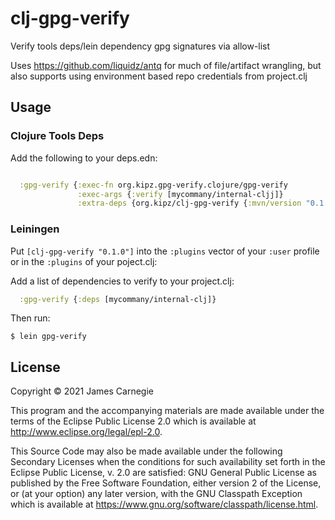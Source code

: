 # clj-gpg-verify

Verify tools deps/lein dependency gpg signatures via allow-list

Uses https://github.com/liquidz/antq for much of file/artifact wrangling, but also
supports using environment based repo credentials from project.clj

## Usage

### Clojure Tools Deps

Add the following to your deps.edn:

```clojure

  :gpg-verify {:exec-fn org.kipz.gpg-verify.clojure/gpg-verify
               :exec-args {:verify [mycommany/internal-cljj]}
               :extra-deps {org.kipz/clj-gpg-verify {:mvn/version "0.1.0"}}}
```

### Leiningen

Put `[clj-gpg-verify "0.1.0"]` into the `:plugins` vector of your `:user`
profile or in the `:plugins` of your poject.clj:

Add a list of dependencies to verify to your project.clj:

```clojure
  :gpg-verify {:deps [mycommany/internal-clj]}
```

Then run:

```shell
$ lein gpg-verify
```

## License

Copyright © 2021 James Carnegie

This program and the accompanying materials are made available under the
terms of the Eclipse Public License 2.0 which is available at
http://www.eclipse.org/legal/epl-2.0.

This Source Code may also be made available under the following Secondary
Licenses when the conditions for such availability set forth in the Eclipse
Public License, v. 2.0 are satisfied: GNU General Public License as published by
the Free Software Foundation, either version 2 of the License, or (at your
option) any later version, with the GNU Classpath Exception which is available
at https://www.gnu.org/software/classpath/license.html.
